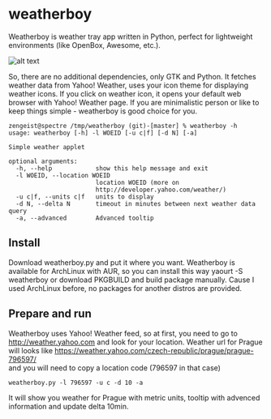 weatherboy
==========
Weatherboy is weather tray app written in Python, perfect for lightweight environments (like OpenBox, Awesome, etc.).

![alt text](http://i61.tinypic.com/zjxhuf.png "Weatherboy")

So, there are no additional dependencies, only GTK and Python. 
It fetches weather data from Yahoo! Weather, uses your icon theme for displaying weather icons.
If you click on weather icon, it opens your default web browser with Yahoo! Weather page.
If you are minimalistic person or like to keep things simple - weatherboy is good choice for you.

    zengeist@spectre /tmp/weatherboy (git)-[master] % weatherboy -h
    usage: weatherboy [-h] -l WOEID [-u c|f] [-d N] [-a]
    
    Simple weather applet
    
    optional arguments:
      -h, --help            show this help message and exit
      -l WOEID, --location WOEID
                            location WOEID (more on
                            http://developer.yahoo.com/weather/)
      -u c|f, --units c|f   units to display
      -d N, --delta N       timeout in minutes between next weather data query
      -a, --advanced        Advanced tooltip

Install
--------
Download weatherboy.py and put it where you want.
Weatherboy is available for ArchLinux with AUR, so you can install this way
    yaourt -S weatherboy
or download PKGBUILD and build package manually.
Cause I used ArchLinux before, no packages for another distros are provided.

Prepare and run
--------
Weatherboy uses Yahoo! Weather feed, so at first, you need to go to http://weather.yahoo.com and look for your location.
Weather url for Prague will looks like https://weather.yahoo.com/czech-republic/prague/prague-796597/  
and you will need to copy a location code (796597 in that case)

    weatherboy.py -l 796597 -u c -d 10 -a
It will show you weather for Prague with metric units, tooltip with advenced information and update delta 10min.

